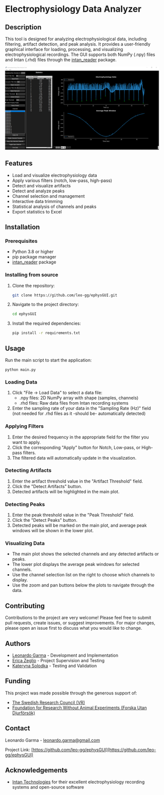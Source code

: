 # Electrophysiology Data Analyzer

## Description
This tool is designed for analyzing electrophysiological data, including filtering, artifact detection, and peak analysis. It provides a user-friendly graphical interface for loading, processing, and visualizing electrophysiological recordings. The GUI supports both NumPy (.npy) files and Intan (.rhd) files through the [intan_reader](https://github.com/Leo-GG/intanreader) package.

![alt text](data/GUI_screenshot.png "ephysGUI")

## Features
- Load and visualize electrophysiology data
- Apply various filters (notch, low-pass, high-pass)
- Detect and visualize artifacts
- Detect and analyze peaks
- Channel selection and management
- Interactive data trimming
- Statistical analysis of channels and peaks
- Export statistics to Excel

## Installation

### Prerequisites

- Python 3.8 or higher
- pip package manager
- [intan_reader](https://github.com/Leo-GG/intanreader) package

### Installing from source

1. Clone the repository:
   ```bash
   git clone https://github.com/leo-gg/ephysGUI.git
   ```
2. Navigate to the project directory:
   ```bash
   cd ephysGUI
   ```
3. Install the required dependencies:
   ```bash
   pip install -r requirements.txt
   ```

## Usage
Run the main script to start the application:

```
python main.py
```

### Loading Data

1. Click "File → Load Data" to select a data file:
   - .npy files: 2D NumPy array with shape (samples, channels)
   - .rhd files: Raw data files from Intan recording systems
2. Enter the sampling rate of your data in the "Sampling Rate (Hz)" field (not needed for .rhd files as it -should be- automatically detected)

### Applying Filters

1. Enter the desired frequency in the appropriate field for the filter you want to apply.
2. Click the corresponding "Apply" button for Notch, Low-pass, or High-pass filters.
3. The filtered data will automatically update in the visualization.

### Detecting Artifacts

1. Enter the artifact threshold value in the "Artifact Threshold" field.
2. Click the "Detect Artifacts" button.
3. Detected artifacts will be highlighted in the main plot.

### Detecting Peaks

1. Enter the peak threshold value in the "Peak Threshold" field.
2. Click the "Detect Peaks" button.
3. Detected peaks will be marked on the main plot, and average peak windows will be shown in the lower plot.

### Visualizing Data

- The main plot shows the selected channels and any detected artifacts or peaks.
- The lower plot displays the average peak windows for selected channels.
- Use the channel selection list on the right to choose which channels to display.
- Use the zoom and pan buttons below the plots to navigate through the data.

## Contributing

Contributions to the project are very welcome! Please feel free to submit pull requests, create issues, or suggest improvements. For major changes, please open an issue first to discuss what you would like to change.

## Authors

- [Leonardo Garma](https://www.linkedin.com/in/lgarma/) - Development and Implementation
- [Erica Zeglio](https://www.kth.se/profile/zeglio) - Project Supervision and Testing
- [Kateryna Solodka](https://www.linkedin.com/in/ksolodka/) - Testing and Validation

## Funding

This project was made possible through the generous support of:

- [The Swedish Research Council (VR)](https://www.vr.se)
- [Foundation for Research Without Animal Experiments (Forska Utan Djurförsök)](https://forskautandjurforsok.se)

## Contact

Leonardo Garma - leonardo.garma@gmail.com

Project Link: [https://github.com/leo-gg/ephysGUI](https://github.com/leo-gg/ephysGUI)

## Acknowledgements

- [Intan Technologies](http://intantech.com/) for their excellent electrophysiology recording systems and open-source software
